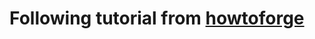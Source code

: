# Following tutorial from [howtoforge](https://www.howtoforge.com/tutorial/install-and-use-docker-compose-on-centos-8/)
